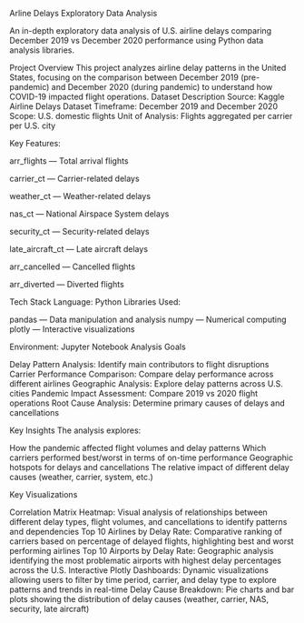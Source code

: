 Arline Delays Exploratory Data Analysis

An in-depth exploratory data analysis of U.S. airline delays comparing December 2019 vs December 2020 performance using Python data analysis libraries.


Project Overview
This project analyzes airline delay patterns in the United States, focusing on the comparison between December 2019 (pre-pandemic) and December 2020 (during pandemic) to understand how COVID-19 impacted flight operations.
Dataset Description
Source: Kaggle Airline Delays Dataset
Timeframe: December 2019 and December 2020
Scope: U.S. domestic flights
Unit of Analysis: Flights aggregated per carrier per U.S. city

Key Features:

arr_flights — Total arrival flights

carrier_ct — Carrier-related delays

weather_ct — Weather-related delays

nas_ct — National Airspace System delays

security_ct — Security-related delays

late_aircraft_ct — Late aircraft delays

arr_cancelled — Cancelled flights

arr_diverted — Diverted flights

Tech Stack
Language: Python
Libraries Used:

pandas — Data manipulation and analysis
numpy — Numerical computing
plotly — Interactive visualizations

Environment: Jupyter Notebook
Analysis Goals

Delay Pattern Analysis: Identify main contributors to flight disruptions
Carrier Performance Comparison: Compare delay performance across different airlines
Geographic Analysis: Explore delay patterns across U.S. cities
Pandemic Impact Assessment: Compare 2019 vs 2020 flight operations
Root Cause Analysis: Determine primary causes of delays and cancellations

Key Insights
The analysis explores:

How the pandemic affected flight volumes and delay patterns
Which carriers performed best/worst in terms of on-time performance
Geographic hotspots for delays and cancellations
The relative impact of different delay causes (weather, carrier, system, etc.)

Key Visualizations

Correlation Matrix Heatmap: Visual analysis of relationships between different delay types, flight volumes, and cancellations to identify patterns and dependencies
Top 10 Airlines by Delay Rate: Comparative ranking of carriers based on percentage of delayed flights, highlighting best and worst performing airlines
Top 10 Airports by Delay Rate: Geographic analysis identifying the most problematic airports with highest delay percentages across the U.S.
Interactive Plotly Dashboards: Dynamic visualizations allowing users to filter by time period, carrier, and delay type to explore patterns and trends in real-time
Delay Cause Breakdown: Pie charts and bar plots showing the distribution of delay causes (weather, carrier, NAS, security, late aircraft)


